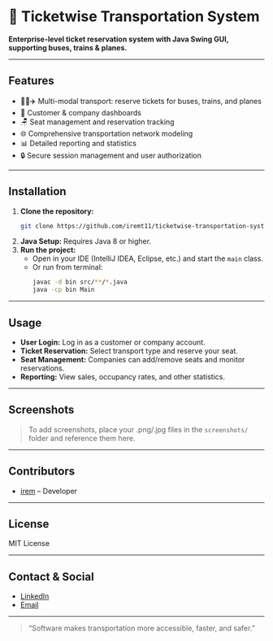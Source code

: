 # 🚏 Ticketwise Transportation System

**Enterprise-level ticket reservation system with Java Swing GUI, supporting buses, trains & planes.**

---

## Features

- 🚌🚆✈️ Multi-modal transport: reserve tickets for buses, trains, and planes
- 👤 Customer & company dashboards
- 🪑 Seat management and reservation tracking
- 🌐 Comprehensive transportation network modeling
- 📊 Detailed reporting and statistics
- 🔒 Secure session management and user authorization

---

## Installation

1. **Clone the repository:**
   ```bash
   git clone https://github.com/iremt11/ticketwise-transportation-system.git
   ```
2. **Java Setup:** Requires Java 8 or higher.
3. **Run the project:**
   - Open in your IDE (IntelliJ IDEA, Eclipse, etc.) and start the `main` class.
   - Or run from terminal:
     ```bash
     javac -d bin src/**/*.java
     java -cp bin Main
     ```

---

## Usage

- **User Login:** Log in as a customer or company account.
- **Ticket Reservation:** Select transport type and reserve your seat.
- **Seat Management:** Companies can add/remove seats and monitor reservations.
- **Reporting:** View sales, occupancy rates, and other statistics.

---

## Screenshots

> To add screenshots, place your .png/.jpg files in the `screenshots/` folder and reference them here.

---

## Contributors

- [irem](https://github.com/iremt11) – Developer



---

## License

MIT License

---

## Contact & Social

- [LinkedIn](https://linkedin.com/in/iremt11)
- [Email](iremtekin1107@gmail.com)

---

> “Software makes transportation more accessible, faster, and safer.”
